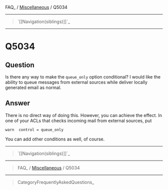 FAQ\_ / [Miscellaneous](FAQ/Miscellaneous) / Q5034

* * * * *

> \`[[Navigation(siblings)]]\`\_

* * * * *

Q5034
=====

Question
--------

Is there any way to make the `queue_only` option conditional? I would
like the ability to queue messages from external sources while deliver
locally generated email as normal.

Answer
------

There is no direct way of doing this. However, you can achieve the
effect. In one of your ACLs that checks incoming mail from external
sources, put

    warn  control = queue_only

You can add other conditions as well, of course.

* * * * *

> \`[[Navigation(siblings)]]\`\_

* * * * *

> FAQ\_ / [Miscellaneous](FAQ/Miscellaneous) / Q5034

* * * * *

> CategoryFrequentlyAskedQuestions\_
